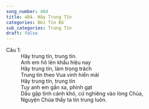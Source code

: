 ```yaml
---
song_number: 484
title: 484. Hãy Trung Tín
categories: Đời Tín Đồ
sub_categories: Trung Tín
draft: false
---
```

<dl><dt>Câu 1:</dt><dd data-verse="1">Hãy trung tín, trung tín. <br/>Anh em hô lên khẩu hiệu nay <br/>Hãy trung tín, làm trọng trách <br/>Trung tín theo Vua vinh hiển mãi <br/>Hãy trung tín, trung tín <br/>Tuy anh em gần xa, phỉnh gạt <br/>Dầu gặp tình cảnh khó, cứ nghiêng vào lòng Chúa, <br/>Nguyện Chúa thấy ta tín trung luôn. </dd></dl>